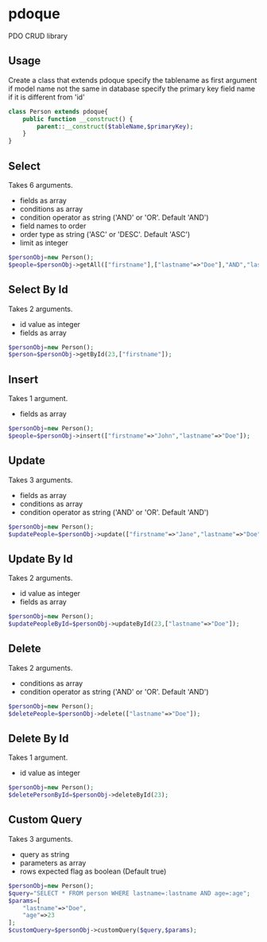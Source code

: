 # pdoque
PDO CRUD library

## Usage
Create a class that extends pdoque
specify the tablename as first argument if model name not the same in database
specify the primary key field name if it is different from 'id'
```php
class Person extends pdoque{
    public function __construct() {
        parent::__construct($tableName,$primaryKey);
    }
}
```
## Select
Takes 6 arguments.
- fields as array
- conditions as array
- condition operator as string ('AND' or 'OR'. Default 'AND')
- field names to order
- order type as string ('ASC' or 'DESC'. Default 'ASC')
- limit as integer

```php
$personObj=new Person();
$people=$personObj->getAll(["firstname"],["lastname"=>"Doe"],"AND","lastname",5);
```

## Select By Id
Takes 2 arguments.
- id value as integer
- fields as array

```php
$personObj=new Person();
$person=$personObj->getById(23,["firstname"]);
```

## Insert
Takes 1 argument.
- fields as array

```php
$personObj=new Person();
$people=$personObj->insert(["firstname"=>"John","lastname"=>"Doe"]);
```

## Update
Takes 3 arguments.
- fields as array
- conditions as array
- condition operator as string ('AND' or 'OR'. Default 'AND')

```php
$personObj=new Person();
$updatePeople=$personObj->update(["firstname"=>"Jane","lastname"=>"Doe"],["lastname"=>"Doe"]);
```

## Update By Id
Takes 2 arguments.
- id value as integer
- fields as array

```php
$personObj=new Person();
$updatePeopleById=$personObj->updateById(23,["lastname"=>"Doe"]);
```
## Delete
Takes 2 arguments.
- conditions as array
- condition operator as string ('AND' or 'OR'. Default 'AND')

```php
$personObj=new Person();
$deletePeople=$personObj->delete(["lastname"=>"Doe"]);
```
## Delete By Id
Takes 1 argument.
- id value as integer

```php
$personObj=new Person();
$deletePersonById=$personObj->deleteById(23);
```
## Custom Query
Takes 3 arguments.
- query as string
- parameters as array
- rows expected flag as boolean (Default true)

```php
$personObj=new Person();
$query="SELECT * FROM person WHERE lastname=:lastname AND age=:age";
$params=[
    "lastname"=>"Doe",
    "age"=>23
];
$customQuery=$personObj->customQuery($query,$params);
```

